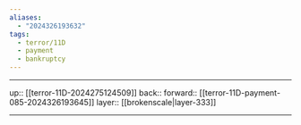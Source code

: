 ```yaml
---
aliases:
  - "2024326193632"
tags:
  - terror/11D
  - payment
  - bankruptcy
---
```




***

up:: [[terror-11D-2024275124509]]
back:: 
forward:: [[terror-11D-payment-085-2024326193645]]
layer:: [[brokenscale|layer-333]]

***
